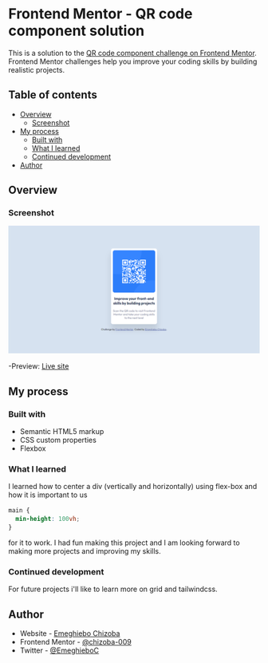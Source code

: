 # Frontend Mentor - QR code component solution

This is a solution to the [QR code component challenge on Frontend Mentor](https://www.frontendmentor.io/challenges/qr-code-component-iux_sIO_H). Frontend Mentor challenges help you improve your coding skills by building realistic projects.

## Table of contents

- [Overview](#overview)
  - [Screenshot](#screenshot)
- [My process](#my-process)
  - [Built with](#built-with)
  - [What I learned](#what-i-learned)
  - [Continued development](#continued-development)
- [Author](#author)

## Overview

### Screenshot

![](./images/Frontend%20Mentor%20_%20QR%20code%20component.png)

-Preview: [Live site](https://xc-qr.netlify.app)

## My process

### Built with

- Semantic HTML5 markup
- CSS custom properties
- Flexbox

### What I learned

I learned how to center a div (vertically and horizontally) using flex-box and how it is important to us

```css
main {
  min-height: 100vh;
}
```

for it to work. I had fun making this project and I am looking forward to making more projects and improving my skills.

### Continued development

For future projects i'll like to learn more on grid and tailwindcss.

## Author

- Website - [Emeghiebo Chizoba](https://www.your-site.com)
- Frontend Mentor - [@chizoba-009](https://www.frontendmentor.io/profile/chizoba-009)
- Twitter - [@EmeghieboC](https://www.twitter.com/EmeghieboC)
